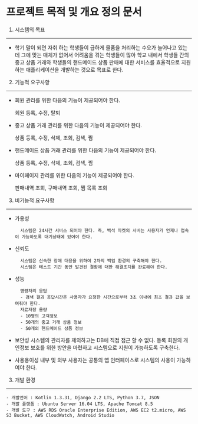 프로젝트 목적 및 개요 정의 문서
===========================================================================================
1. 시스템의 목표
-------------------------------------------------------------------------------------------
- 학기 말이 되면 자취 하는 학생들이 급하게 물품을 처리하는 수요가 늘어나고 있는데 그에 맞는 매체가 없어서 어려움을 겪는 학생들이 많아 학교 내에서 학생들 간의 중고 상품 거래와 학생들의 핸드메이드 상품 판매에 대한 서비스를 효율적으로 지원하는 애플리케이션을 개발하는 것으로 목표로 한다. 

2. 기능적 요구사항
-------------------------------------------------------------------------------------------

- 회원 관리를 위한 다음의 기능이 제공되어야 한다.

    회원 등록, 수정, 탈퇴

- 중고 상품 거래 관리를 위한 다음의 기능이 제공되어야 한다.

    상품 등록, 수정, 삭제, 조회, 검색, 찜

- 핸드메이드 상품 거래 관리를 위한 다음의 기능이 제공되어야 한다.

    상품 등록, 수정, 삭제, 조회, 검색, 찜

- 마이페이지 관리를 위한 다음의 기능이 제공되어야 한다.

    판매내역 조회, 구매내역 조회, 찜 목록 조회

3. 비기능적 요구사항
-------------------------------------------------------------------------------------------
- 가용성
    
        시스템은 24시간 서비스 되어야 한다. 즉, 백석 마켓의 서버는 사용자가 언제나 접속이 가능하도록 대기상태에 있어야 한다.

- 신뢰도

        시스템은 신속한 장애 대응을 위하여 2차의 백업 환경의 구축해야 한다.
        시스템은 테스트 기간 동안 발견된 결함에 대한 해결조치를 완료해야 한다.

- 성능
    
        명령처리 응답
        - 검색 결과 응답시간은 사용자가 요청한 시간으로부터 3초 이내에 최초 결과 값을 보여줘야 한다.
        자료저장 용량
        - 10명의 고객정보
        - 50개의 중고 거래 상품 정보
        - 50개의 핸드메이드 상품 정보

- 보안성
        시스템의 관리자를 제외하고는 DB에 직접 접근 할 수 없다.
        등록 회원의 개인정보 보호를 위한 방안을 마련하고 시스템으로 지원이 가능하도록 구축한다.

- 사용용이성
        내부 및 외부 사용자는 공통의 앱 인터페이스로 시스템의 사용이 가능하여야 한다.
        
3. 개발 환경
-------------------------------------------------------------------------------------------

    - 개발언어 : Kotlin 1.3.31, Django 2.2 LTS, Python 3.7, JSON
    - 개발 플랫폼 : Ubuntu Server 16.04 LTS, Apache Tomcat 8.5
    - 개발 도구 : AWS RDS Oracle Enterprise Edition, AWS EC2 t2.micro, AWS S3 Bucket, AWS CloudWatch, Android Studio